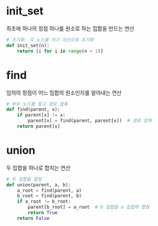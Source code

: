 # init_set 
최초에 하나의 정점 하나를 원소로 하는 집합을 만드는 연산
```python
# 초기화: 각 노드를 자기 자신으로 초기화
def init_set(n):
    return [i for i in range(n + 1)]
```
# find 
임의의 정점이 어느 집합의 원소인지를 알아내는 연산
```python
# 부모 노드를 찾고 경로 압축
def find(parent, x):
    if parent[x] != x:
        parent[x] = find(parent, parent[x])  # 경로 압축
    return parent[x]
```
# union 
두 집합을 하나로 합치는 연산
```python
# 두 집합을 합침
def union(parent, a, b):
    a_root = find(parent, a)
    b_root = find(parent, b)
    if a_root != b_root:
        parent[b_root] = a_root  # b 집합을 a 집합에 합침
        return True
    return False
```
